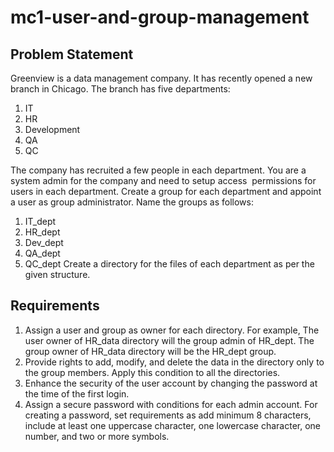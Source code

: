 # mc1-user-and-group-management

## Problem Statement

Greenview is a data management company. It has recently opened a new branch in Chicago. The branch has five departments: ​

1. IT 
2. HR​
3. Development 
4. QA​
5. QC​

The company has recruited a few people ​in each department. You are a system admin for ​the company and need to setup access ​
permissions for users in each department.​ Create a group for each department and appoint a user as group administrator. Name the groups as follows:​
1. IT_dept​
2. HR_dept​
3. Dev_dept​
4. QA_dept ​
5. QC_dept​
Create a directory for the files of each department as per the given structure.​
## Requirements
1. Assign a user and group as owner for each directory. For example, ​
        The user owner of HR_data directory will the group admin of HR_dept.​
        The group owner of HR_data directory will be the HR_dept group.​
2. Provide rights to add, modify, and delete the data in the directory only to the group members. Apply this condition to all the directories.​
3. Enhance the security of the user account by changing the password at the time of the first login.​
4. Assign a secure password with conditions for each admin account. For creating a password, set requirements as add minimum 8 characters, include at least one uppercase character, one lowercase character, one number, and two or more symbols.​
